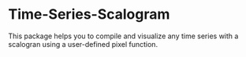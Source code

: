 # Time-Series-Scalogram

This package helps you to compile and visualize any time series with a scalogran using a user-defined pixel function.